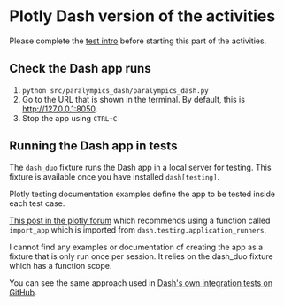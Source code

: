 # Plotly Dash version of the activities

Please complete the [test intro](1-testintro.md) before starting this part of the activities.

## Check the Dash app runs

1. `python src/paralympics_dash/paralympics_dash.py`
2. Go to the URL that is shown in the terminal. By default, this is <http://127.0.0.1:8050>.
3. Stop the app using `CTRL+C`

## Running the Dash app in tests

The `dash_duo` fixture runs the Dash app in a local server for testing. This fixture is available once you have
installed `dash[testing]`.

Plotly testing documentation examples define the app to be tested inside each test case.

[This post in the plotly forum](https://community.plotly.com/t/how-you-can-integration-test-your-app-by-dash-testing/25002)
which
recommends using a function called `import_app` which is imported from `dash.testing.application_runners`.

I cannot find any examples or documentation of creating the app as a fixture that is only run once per session. It
relies on the dash_duo fixture which has a function scope.

You can see the same approach used
in [Dash's own integration tests on GitHub](https://github.com/plotly/dash/tree/dev/tests/integration).

```python

```
